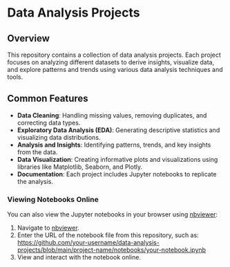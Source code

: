 # Data Analysis Projects

## Overview

This repository contains a collection of data analysis projects. Each project focuses on analyzing different datasets to derive insights, visualize data, and explore patterns and trends using various data analysis techniques and tools.

## Common Features

- **Data Cleaning**: Handling missing values, removing duplicates, and correcting data types.
- **Exploratory Data Analysis (EDA)**: Generating descriptive statistics and visualizing data distributions.
- **Analysis and Insights**: Identifying patterns, trends, and key insights from the data.
- **Data Visualization**: Creating informative plots and visualizations using libraries like Matplotlib, Seaborn, and Plotly.
- **Documentation**: Each project includes Jupyter notebooks to replicate the analysis.

### Viewing Notebooks Online

You can also view the Jupyter notebooks in your browser using [nbviewer](https://nbviewer.jupyter.org/):

1. Navigate to [nbviewer](https://nbviewer.jupyter.org/).
2. Enter the URL of the notebook file from this repository, such as:
    https://github.com/your-username/data-analysis-projects/blob/main/project-name/notebooks/your-notebook.ipynb
3. View and interact with the notebook online.


